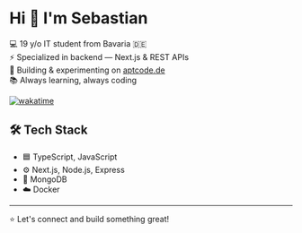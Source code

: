 # Hi 👋 I'm Sebastian

💻 19 y/o IT student from Bavaria 🇩🇪  
⚡ Specialized in backend — Next.js & REST APIs  
🚀 Building & experimenting on [aptcode.de](https://aptcode.de)  
📚 Always learning, always coding

[![wakatime](https://wakatime.com/badge/user/bc1c53d6-1079-4863-a832-7308f1e64fae)](https://wakatime.com/@sebastian) 

## 🛠️ Tech Stack

- 🟦 TypeScript, JavaScript
- ⚙️ Next.js, Node.js, Express
- 💾 MongoDB
- ☁️ Docker

---

⭐ Let's connect and build something great!
